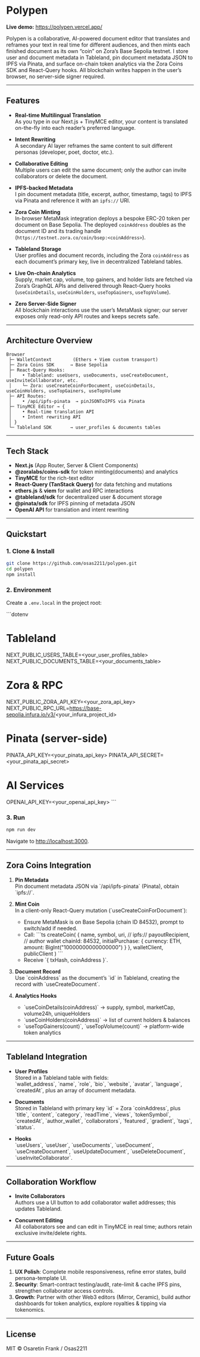 # Polypen

**Live demo:** https://polypen.vercel.app/

Polypen is a collaborative, AI-powered document editor that translates and reframes your text in real time for different audiences, and then mints each finished document as its own “coin” on Zora’s Base Sepolia testnet. I store user and document metadata in Tableland, pin document metadata JSON to IPFS via Pinata, and surface on-chain token analytics via the Zora Coins SDK and React-Query hooks. All blockchain writes happen in the user’s browser, no server-side signer required.

---

## Features

- **Real-time Multilingual Translation**  
  As you type in our Next.js + TinyMCE editor, your content is translated on-the-fly into each reader’s preferred language.

- **Intent Rewriting**  
  A secondary AI layer reframes the same content to suit different personas (developer, poet, doctor, etc.).

- **Collaborative Editing**  
  Multiple users can edit the same document; only the author can invite collaborators or delete the document.

- **IPFS-backed Metadata**  
  I pin document metadata (title, excerpt, author, timestamp, tags) to IPFS via Pinata and reference it with an `ipfs://` URI.

- **Zora Coin Minting**  
  In-browser MetaMask integration deploys a bespoke ERC-20 token per document on Base Sepolia. The deployed `coinAddress` doubles as the document ID and its trading handle (`https://testnet.zora.co/coin/bsep:<coinAddress>`).

- **Tableland Storage**  
  User profiles and document records, including the Zora `coinAddress` as each document’s primary key, live in decentralized Tableland tables.

- **Live On-chain Analytics**  
  Supply, market cap, volume, top gainers, and holder lists are fetched via Zora’s GraphQL APIs and delivered through React-Query hooks (`useCoinDetails`, `useCoinHolders`, `useTopGainers`, `useTopVolume`).

- **Zero Server-Side Signer**  
  All blockchain interactions use the user’s MetaMask signer; our server exposes only read-only API routes and keeps secrets safe.

---

## Architecture Overview

```
Browser
 ├─ WalletContext        (Ethers + Viem custom transport)
 ├─ Zora Coins SDK      → Base Sepolia
 ├─ React-Query Hooks:
 │    • Tableland: useUsers, useDocuments, useCreateDocument, useInviteCollaborator, etc.
 │    └─ Zora: useCreateCoinForDocument, useCoinDetails, useCoinHolders, useTopGainers, useTopVolume
 ├─ API Routes:
 │    • /api/ipfs-pinata  → pinJSONToIPFS via Pinata
 ├─ TinyMCE Editor → {
 │    • Real-time translation API
 │    • Intent rewriting API
 │ }
 └─ Tableland SDK       → user_profiles & documents tables

```

---

## Tech Stack

- **Next.js** (App Router, Server & Client Components)
- **@zoralabs/coins-sdk** for token minting(documents) and analytics
- **TinyMCE** for the rich-text editor
- **React-Query (TanStack Query)** for data fetching and mutations
- **ethers.js** & **viem** for wallet and RPC interactions
- **@tableland/sdk** for decentralized user & document storage
- **@pinata/sdk** for IPFS pinning of metadata JSON
- **OpenAI API** for translation and intent rewriting

---

## Quickstart

### 1. Clone & Install

```bash
git clone https://github.com/osas2211/polypen.git
cd polypen
npm install
```

### 2. Environment

Create a `.env.local` in the project root:

\`\`\`dotenv

# Tableland

NEXT_PUBLIC_USERS_TABLE=<your_user_profiles_table>
NEXT_PUBLIC_DOCUMENTS_TABLE=<your_documents_table>

# Zora & RPC

NEXT_PUBLIC_ZORA_API_KEY=<your_zora_api_key>
NEXT_PUBLIC_RPC_URL=https://base-sepolia.infura.io/v3/<your_infura_project_id>

# Pinata (server-side)

PINATA_API_KEY=<your_pinata_api_key>
PINATA_API_SECRET=<your_pinata_api_secret>

# AI Services

OPENAI_API_KEY=<your_openai_api_key>
\`\`\`

### 3. Run

```bash
npm run dev
```

Navigate to [http://localhost:3000](http://localhost:3000).

---

## Zora Coins Integration

1. **Pin Metadata**  
   Pin document metadata JSON via \`/api/ipfs-pinata\` (Pinata), obtain \`ipfs://<CID>\`.

2. **Mint Coin**  
    In a client-only React-Query mutation (\`useCreateCoinForDocument\`):

   - Ensure MetaMask is on Base Sepolia (chain ID 84532), prompt to switch/add if needed.
   - Call:
     \`\`\`ts
     createCoin(
     {
     name,
     symbol,
     uri, // ipfs://<CID>
     payoutRecipient, // author wallet
     chainId: 84532,
     initialPurchase: { currency: ETH, amount: BigInt("10000000000000000") }
     },
     walletClient,
     publicClient
     )
     \`\`\`
   - Receive \`{ txHash, coinAddress }\`.

3. **Document Record**  
   Use \`coinAddress\` as the document’s \`id\` in Tableland, creating the record with \`useCreateDocument\`.

4. **Analytics Hooks**
   - \`useCoinDetails(coinAddress)\` → supply, symbol, marketCap, volume24h, uniqueHolders
   - \`useCoinHolders(coinAddress)\` → list of current holders & balances
   - \`useTopGainers(count)\`, \`useTopVolume(count)\` → platform-wide token analytics

---

## Tableland Integration

- **User Profiles**  
  Stored in a Tableland table with fields:  
  \`wallet_address\`, \`name\`, \`role\`, \`bio\`, \`website\`, \`avatar\`, \`language\`, \`createdAt\`, plus an array of document metadata.

- **Documents**  
  Stored in Tableland with primary key \`id\` = Zora \`coinAddress\`, plus \`title\`, \`content\`, \`category\`, \`readTime\`, \`views\`, \`tokenSymbol\`, \`createdAt\`, \`author_wallet\`, \`collaborators\`, \`featured\`, \`gradient\`, \`tags\`, \`status\`.

- **Hooks**  
  \`useUsers\`, \`useUser\`, \`useDocuments\`, \`useDocument\`, \`useCreateDocument\`, \`useUpdateDocument\`, \`useDeleteDocument\`, \`useInviteCollaborator\`.

---

## Collaboration Workflow

- **Invite Collaborators**  
  Authors use a UI button to add collaborator wallet addresses; this updates Tableland.

- **Concurrent Editing**  
  All collaborators see and can edit in TinyMCE in real time; authors retain exclusive invite/delete rights.

---

## Future Goals

1. **UX Polish**: Complete mobile responsiveness, refine error states, build persona-template UI.
2. **Security**: Smart-contract testing/audit, rate-limit & cache IPFS pins, strengthen collaborator access controls.
3. **Growth**: Partner with other Web3 editors (Mirror, Ceramic), build author dashboards for token analytics, explore royalties & tipping via tokenomics.

---

## License

MIT © Osaretin Frank / Osas2211
